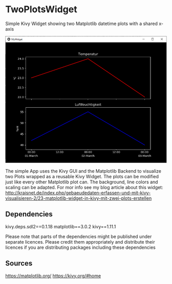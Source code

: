 # TwoPlotsWidget
Simple Kivy Widget showing two Matplotlib datetime plots with a shared x-axis

![Screenshot](https://github.com/HaikoKrais/TwoPlotsWidget/blob/master/screenshot.png)

The simple App uses the Kivy GUI and the Matplotlib Backend to visualize two Plots wrapped as a reusable Kivy Widget.
The plots can be modified just like every other Matplotlib plot can. The background, line colors and scaling can be adapted.
For mor info see my blog article about this widget: http://kraisnet.de/index.php/gebaeudedaten-erfassen-und-mit-kivy-visualisieren-2/23-matplotlib-widget-in-kivy-mit-zwei-plots-erstellen

## Dependencies
kivy.deps.sdl2==0.1.18
matplotlib==3.0.2
kivy==1.11.1

Please note that parts of the dependencies might be published under separate licences. Please credit them appropriately and distribute their licences if you are distributing packages including these dependencies

## Sources
https://matplotlib.org/
https://kivy.org/#home
